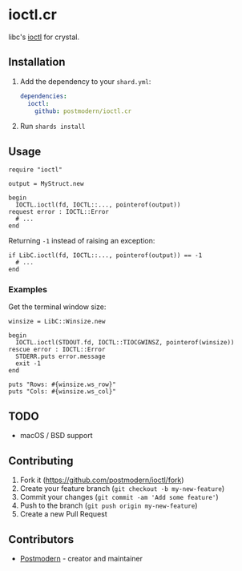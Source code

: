# ioctl.cr

libc's [ioctl] for crystal.

## Installation

1. Add the dependency to your `shard.yml`:

   ```yaml
   dependencies:
     ioctl:
       github: postmodern/ioctl.cr
   ```

2. Run `shards install`

## Usage

```crystal
require "ioctl"

output = MyStruct.new

begin
  IOCTL.ioctl(fd, IOCTL::..., pointerof(output))
request error : IOCTL::Error
  # ...
end
```

Returning `-1` instead of raising an exception:

```crystal
if LibC.ioctl(fd, IOCTL::..., pointerof(output)) == -1
  # ...
end
```

### Examples

Get the terminal window size:

```crystal
winsize = LibC::Winsize.new

begin
  IOCTL.ioctl(STDOUT.fd, IOCTL::TIOCGWINSZ, pointerof(winsize))
rescue error : IOCTL::Error
  STDERR.puts error.message
  exit -1
end

puts "Rows: #{winsize.ws_row}"
puts "Cols: #{winsize.ws_col}"
```

## TODO

* macOS / BSD support

## Contributing

1. Fork it (<https://github.com/postmodern/ioctl/fork>)
2. Create your feature branch (`git checkout -b my-new-feature`)
3. Commit your changes (`git commit -am 'Add some feature'`)
4. Push to the branch (`git push origin my-new-feature`)
5. Create a new Pull Request

## Contributors

- [Postmodern](https://github.com/postmodern) - creator and maintainer

[ioctl]: https://www.unix.com/man-page/v7/2/ioctl/
